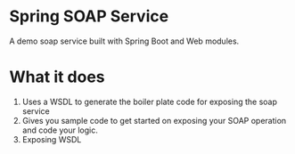 # Spring SOAP Service
A demo soap service built with Spring Boot and Web modules.

# What it does
1. Uses a WSDL to generate the boiler plate code for exposing the soap service
2. Gives you sample code to get started on exposing your SOAP operation and code your logic.
3. Exposing WSDL